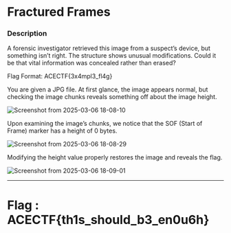 #  Fractured Frames 

### Description

A forensic investigator retrieved this image from a suspect’s device, but something isn’t right. The structure shows unusual modifications. Could it be that vital information was concealed rather than erased?

Flag Format: ACECTF{3x4mpl3_fl4g}

You are given a JPG file. At first glance, the image appears normal, but checking the image chunks reveals something off about the image height.

![Screenshot from 2025-03-06 18-08-10](https://github.com/user-attachments/assets/b06b50bb-c863-48ba-9028-d7e07f4384aa)


Upon examining the image’s chunks, we notice that the SOF (Start of Frame) marker has a height of 0 bytes.

![Screenshot from 2025-03-06 18-08-29](https://github.com/user-attachments/assets/b3c1536d-da74-416a-af5a-28ff7f515a8c)

Modifying the height value properly restores the image and reveals the flag.

![Screenshot from 2025-03-06 18-09-01](https://github.com/user-attachments/assets/389977e7-4f7e-4b4c-b0ce-80b3aa62894c)

---

# Flag :  ACECTF{th1s_should_b3_en0u6h}
